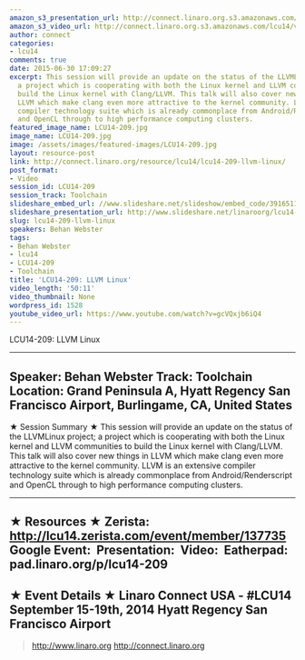 ```yaml
---
amazon_s3_presentation_url: http://connect.linaro.org.s3.amazonaws.com/hkg15/Videos/09-16-Tuesday/LCU14-209.pdf
amazon_s3_video_url: http://connect.linaro.org.s3.amazonaws.com/lcu14/videos/09-16-Tuesday/LCU14-209-%2520LLVM%2520Linux.mp4
author: connect
categories:
- lcu14
comments: true
date: 2015-06-30 17:09:27
excerpt: This session will provide an update on the status of the LLVMLinux project;
  a project which is cooperating with both the Linux kernel and LLVM communities to
  build the Linux kernel with Clang/LLVM. This talk will also cover new things in
  LLVM which make clang even more attractive to the kernel community. LLVM is an extensive
  compiler technology suite which is already commonplace from Android/Renderscript
  and OpenCL through to high performance computing clusters.
featured_image_name: LCU14-209.jpg
image_name: LCU14-209.jpg
image: /assets/images/featured-images/LCU14-209.jpg
layout: resource-post
link: http://connect.linaro.org/resource/lcu14/lcu14-209-llvm-linux/
post_format:
- Video
session_id: LCU14-209
session_track: Toolchain
slideshare_embed_url: //www.slideshare.net/slideshow/embed_code/39165110
slideshare_presentation_url: http://www.slideshare.net/linaroorg/lcu14-209-llvm-linux-39165110
slug: lcu14-209-llvm-linux
speakers: Behan Webster
tags:
- Behan Webster
- lcu14
- LCU14-209
- Toolchain
title: 'LCU14-209: LLVM Linux'
video_length: '50:11'
video_thumbnail: None
wordpress_id: 1528
youtube_video_url: https://www.youtube.com/watch?v=gcVQxjb6iQ4
---
```


LCU14-209: LLVM Linux

---------------------------------------------------

Speaker: Behan Webster
Track: Toolchain
Location: Grand Peninsula A, Hyatt Regency San Francisco Airport, Burlingame, CA, United States
---------------------------------------------------

★ Session Summary ★
This session will provide an update on the status of the LLVMLinux project; a project which is cooperating with both the Linux kernel and LLVM communities to build the Linux kernel with Clang/LLVM. This talk will also cover new things in LLVM which make clang even more attractive to the kernel community. LLVM is an extensive compiler technology suite which is already commonplace from Android/Renderscript and OpenCL through to high performance computing clusters.

---------------------------------------------------

★ Resources ★
Zerista: http://lcu14.zerista.com/event/member/137735
Google Event: 
Presentation: 
Video: 
Eatherpad: pad.linaro.org/p/lcu14-209
---------------------------------------------------

★ Event Details ★
Linaro Connect USA - #LCU14
September 15-19th, 2014
Hyatt Regency San Francisco Airport
---------------------------------------------------

> http://www.linaro.org
> http://connect.linaro.org
